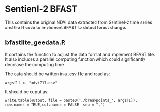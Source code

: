 # Sentienl-2 BFAST
This contains the original NDVI data extracted from Sentinel-2 time series and the R code to implement BFAST to detect forest change.

## bfastlite_geedata.R

It contains the function to adjust the data format and implement BFAST lite. It also includes a parallel computing function which could significantly decrease the computing time.

The data should be written in a .csv file and read as:

    args[1] <- "ndvi717.csv"
    
It should be ouput as:

    write.table(output, file = paste0("./breakpoints_", args[1]), row.names = TRUE,col.names = FALSE, sep = ",")
    
